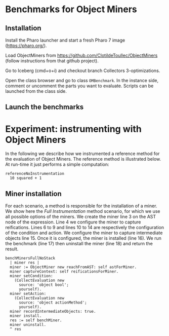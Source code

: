 # Benchmarks for Object Miners
## Installation
Install the Pharo launcher and start a fresh Pharo 7 image (https://pharo.org/).

Load ObjectMiners from https://github.com/ClotildeToullec/ObjectMiners (follow instructions from that github project).

Go to Iceberg (cmd+o+i) and checkout branch Collectors 3-optimizations.

Open the class browser and go to class `OMBenchmark`. In the instance side, comment or uncomment the parts you want to evaluate. Scripts can be launched from the class side.

## Launch the benchmarks

# Experiment: instrumenting with Object Miners
In the following we describe how we instrumented a reference method for the evaluation of Object Miners.
The reference method is illustrated below. At run-time it just performs a simple computation:

```Smalltalk
referenceNoInstrumentation
  10 squared + 1
```

## Miner installation
For each scenario, a method is responsible for the installation of a miner.
We show here the *Full Instrumentation* method scenario, for which we use all possible options of the miners.
We create the miner line 3 on the AST node of the expression.
Line 4 we configure the miner to capture reifications.
Lines 6 to 9 and lines 10 to 14 are respectively the configuration of the condition and action.
We configure the miner to capture intermediate objects line 15.
Once it is configured, the miner is installed (line 16).
We run the benchmark (line 17) then uninstall the miner (line 18) and return the result.


```Smalltalk
benchMinersFullNoStack
  | miner res |
  miner := ObjectMiner new reachFromAST: self astForMiner.
  miner captureContext: self reificationsForMiner.
  miner setCondition: 
    (CollectEvaluation new 
      source: 'object bool';
      yourself).
  miner setAction: 
    (CollectEvaluation new 
      source: 'object actionMethod'; 
      yourself).
  miner recordIntermediateObjects: true.
  miner install.
  res := self benchMiner.
  miner uninstall.
  ^ res
```

